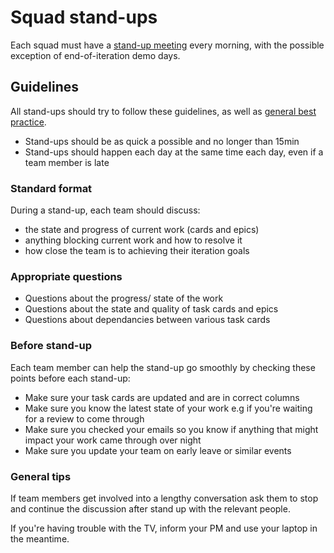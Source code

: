 # Squad stand-ups

Each squad must have a [stand-up meeting](https://en.wikipedia.org/wiki/Stand-up_meeting) every morning, with the possible exception of end-of-iteration demo days.

## Guidelines

All stand-ups should try to follow these guidelines, as well as [general best practice](https://martinfowler.com/articles/itsNotJustStandingUp.html).

- Stand-ups should be as quick a possible and no longer than 15min
- Stand-ups should happen each day at the same time each day, even if a team member is late

### Standard format

During a stand-up, each team should discuss:

- the state and progress of current work (cards and epics)
- anything blocking current work and how to resolve it
- how close the team is to achieving their iteration goals

### Appropriate questions

- Questions about the progress/ state of the work
- Questions about the state and quality of task cards and epics
- Questions about dependancies between various task cards

### Before stand-up

Each team member can help the stand-up go smoothly by checking these points before each stand-up:

- Make sure your task cards are updated and are in correct columns
- Make sure you know the latest state of your work e.g if you're waiting for a review to come through
- Make sure you checked your emails so you know if anything that might impact your work came through over night
- Make sure you update your team on early leave or similar events

### General tips

If team members get involved into a lengthy conversation ask them to stop and continue the discussion after stand up with the relevant people.

If you're having trouble with the TV, inform your PM and use your laptop in the meantime.

